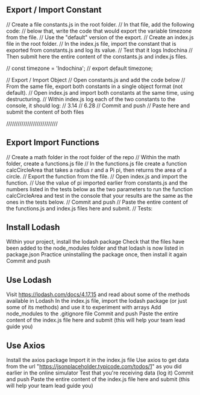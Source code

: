 ## Export / Import Constant
// Create a file constants.js in the root folder.
// In that file, add the following code:
// below that, write the code that would export the variable timezone from the file.
// Use the "default" version of the export.
// Create an index.js file in the root folder.
// In the index.js file, import the constant that is exported from constants.js and log its value.
// Test that it logs Indochina
// Then submit here the entire content of the constants.js and index.js files.

// const timezone = 'Indochina';
// export default timezone;


// Export / Import Object
// Open constants.js and add the code below
// From the same file, export both constants in a single object format (not default).
// Open index.js and import both constants at the same time, using destructuring.
// Within index.js log each of the two constants to the console, it should log:
// 3.14
// 6.28
// Commit and push
// Paste here and submit the content of both files

///////////////////////////
## Export Import Functions
// Create a math folder in the root folder of the repo
// Within the math folder, create a functions.js file
// In the functions.js file create a function calcCircleArea that takes a radius r and a Pi pi, then returns the area of a circle.
// Export the function from the file.
// Open index.js and import the function.
// Use the value of pi imported earlier from constants.js and the numbers listed in the tests below as the two parameters to run the function calcCircleArea and test in the console that your results are the same as the ones in the tests below.
// Commit and push
// Paste the entire content of the functions.js and index.js files here and submit.
// Tests:

## Install Lodash
Within your project, install the lodash package
Check that the files have been added to the node_modules folder and that lodash is now listed in package.json
Practice uninstalling the package once, then install it again
Commit and push

## Use Lodash
Visit https://lodash.com/docs/4.17.15 and read about some of the methods available in Lodash
In the index.js file, import the lodash package (or just some of its methods) and use it to experiment with arrays
Add node_modules to the .gitignore file
Commit and push
Paste the entire content of the index.js file here and submit (this will help your team lead guide you)

## Use Axios
Install the axios package
Import it in the index.js file
Use axios to get data from the url "https://jsonplaceholder.typicode.com/todos/1" as you did earlier in the online simulator
Test that you're receiving data (log it)
Commit and push
Paste the entire content of the index.js file here and submit (this will help your team lead guide you)